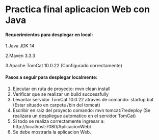 # Practica final aplicacion Web con Java

#### Requerimientos para desplegar en local:

1.Java JDK 14 

2.Maven 3.3.3 

3.Apache TomCat 10.0.22 (Configurado correctamente)

#### Pasos a seguir para desplegar localmente:
1. Ejecutar en ruta de proyecto: mvn clean install
2. Verificar que se realizar un build successfully
3. Levantar servidor TomCat 10.0.22 atraves de comando: startup.bat (Estar situado en carpeta /bin del tomcat)
4. Escribir en raiz del proyecto comando: mvn tomcat:7redeploy
   (Se realizara un despliegue automatico en el servidor TomCat)
5. Si todo se realiza correctamente ingresar a: http://localhost:7080/AplicacionWeb/
6. Se debe mostrarla la aplicacion Web. 

